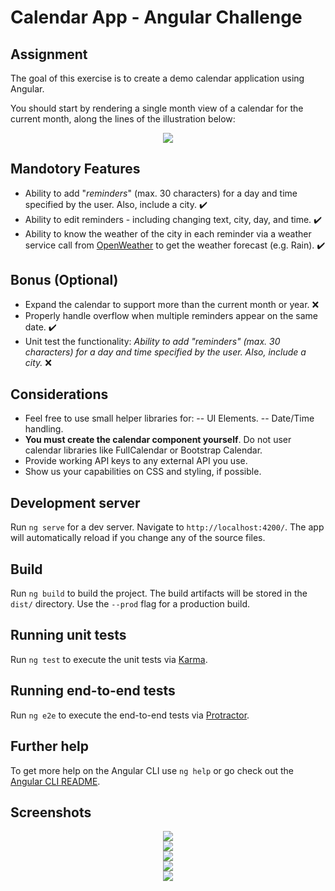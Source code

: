 # Calendar App - Angular Challenge

## Assignment

The goal of this exercise is to create a demo calendar application using Angular.

You should start by rendering a single month view of a calendar for the current month, along the lines of the illustration below:

<div align="center">
    <img src="https://raw.githubusercontent.com/Jobsity/ReactChallenge/main/src/assets/CalendarSample.png"/>
</div>

## Mandotory Features

 - Ability to add "*reminders*" (max. 30 characters) for a day and time specified by the user. Also, include a city. :heavy_check_mark:
 - Ability to edit reminders - including changing text, city, day, and time. :heavy_check_mark:
 - Ability to know the weather of the city in each reminder via a weather service call from [OpenWeather](https://openweathermap.org/forecast16) to get the weather forecast (e.g. Rain). :heavy_check_mark:

## Bonus (Optional)

- Expand the calendar to support more than the current month or year. :x:
- Properly handle overflow when multiple reminders appear on the same date. :heavy_check_mark:
- Unit test the functionality: *Ability to add "*reminders*" (max. 30 characters) for a day and time specified by the user. Also, include a city.* :x:

## Considerations

 - Feel free to use small helper libraries for:
 -- UI Elements.
 -- Date/Time handling.
 - **You must create the calendar component yourself**. Do not user calendar libraries like FullCalendar or Bootstrap Calendar.
 - Provide working API keys to any external API you use.
 - Show us your capabilities on CSS and styling, if possible.


## Development server

Run `ng serve` for a dev server. Navigate to `http://localhost:4200/`. The app will automatically reload if you change any of the source files.

## Build

Run `ng build` to build the project. The build artifacts will be stored in the `dist/` directory. Use the `--prod` flag for a production build.

## Running unit tests

Run `ng test` to execute the unit tests via [Karma](https://karma-runner.github.io).

## Running end-to-end tests

Run `ng e2e` to execute the end-to-end tests via [Protractor](http://www.protractortest.org/).

## Further help

To get more help on the Angular CLI use `ng help` or go check out the [Angular CLI README](https://github.com/angular/angular-cli/blob/master/README.md).

## Screenshots

<div align="center">
    <img src="https://raw.githubusercontent.com/gdmartinezsandino/calendar-app/tree/main/screenshots/view-full.png"/>
</div>

<div align="center">
    <img src="https://raw.githubusercontent.com/gdmartinezsandino/calendar-app/tree/main/screenshots/create-reminder.png"/>
</div>

<div align="center">
    <img src="https://raw.githubusercontent.com/gdmartinezsandino/calendar-app/tree/main/screenshots/edit-reminder.png"/>
</div>

<div align="center">
    <img src="https://raw.githubusercontent.com/gdmartinezsandino/calendar-app/tree/main/screenshots/delete-reminder.png"/>
</div>

<div align="center">
    <img src="https://raw.githubusercontent.com/gdmartinezsandino/calendar-app/tree/main/screenshots/language-change.png"/>
</div>
